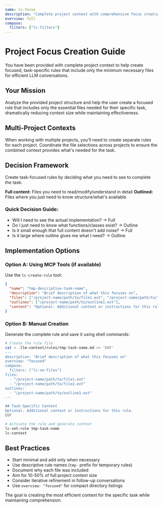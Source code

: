 ```yaml
---
name: lc-focus
description: "Complete project context with comprehensive focus creation instructions for efficient rule creation"
overview: full
compose:
  filters: ["lc-filters"]
---
```


# Project Focus Creation Guide

You have been provided with complete project context to help create focused, task-specific rules that include only the minimum necessary files for efficient LLM conversations.

## Your Mission

Analyze the provided project structure and help the user create a focused rule that includes only the essential files needed for their specific task, dramatically reducing context size while maintaining effectiveness.

## Multi-Project Contexts

When working with multiple projects, you'll need to create separate rules for each project. Coordinate the file selections across projects to ensure the combined context provides what's needed for the task.

## Decision Framework

Create task-focused rules by deciding what you need to see to complete the task:

**Full content:** Files you need to read/modify/understand in detail
**Outlined:** Files where you just need to know structure/what's available

### Quick Decision Guide:
- Will I need to see the actual implementation? → Full
- Do I just need to know what functions/classes exist? → Outline  
- Is it small enough that full content doesn't add noise? → Full
- Is it large where outline gives me what I need? → Outline

## Implementation Options

### Option A: Using MCP Tools (if available)

Use the `lc-create-rule` tool:

```json
{
  "name": "tmp-descriptive-task-name",
  "description": "Brief description of what this focuses on",
  "files": ["/project-name/path/to/file1.ext", "/project-name/path/to/file2.ext"],
  "outlines": ["/project-name/path/to/outline1.ext"],
  "content": "Optional: Additional context or instructions for this rule."
}
```

### Option B: Manual Creation

Generate the complete rule and save it using shell commands:

```bash
# Create the rule file
cat > .llm-context/rules/tmp-task-name.md << 'EOF'
---
description: "Brief description of what this focuses on"
overview: "focused"
compose:
  filters: ["lc-no-files"]
files:
  - "/project-name/path/to/file1.ext"
  - "/project-name/path/to/file2.ext"
outlines:
  - "/project-name/path/to/outline1.ext"
---

## Task-Specific Context
Optional: Additional context or instructions for this rule.
EOF

# Activate the rule and generate context
lc-set-rule tmp-task-name
lc-context
```

## Best Practices

- Start minimal and add only when necessary
- Use descriptive rule names (`tmp-` prefix for temporary rules)
- Document why each file was included
- Aim for 10-50% of full project context size
- Consider iterative refinement in follow-up conversations
- Use `overview: "focused"` for compact directory listings

The goal is creating the most efficient context for the specific task while maintaining comprehension.
